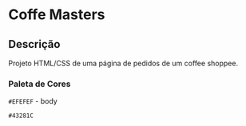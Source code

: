 # Coffe Masters

## Descrição

Projeto HTML/CSS de uma página de pedidos de um coffee shoppee.
### Paleta de Cores
`#EFEFEF` - body

`#43281C`
